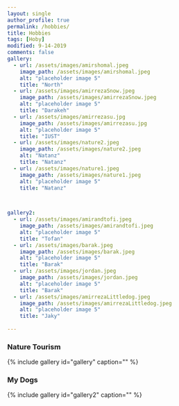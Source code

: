 ```yaml
---
layout: single
author_profile: true
permalink: /hobbies/
title: Hobbies
tags: [Hoby]
modified: 9-14-2019
comments: false
gallery:
  - url: /assets/images/amirshomal.jpeg
    image_path: /assets/images/amirshomal.jpeg
    alt: "placeholder image 5"
    title: "North"   
  - url: /assets/images/amirrezaSnow.jpeg 
    image_path: /assets/images/amirrezaSnow.jpeg
    alt: "placeholder image 5"
    title: "Darakeh"
  - url: /assets/images/amirrezasu.jpg 
    image_path: /assets/images/amirrezasu.jpg
    alt: "placeholder image 5"
    title: "IUST"
  - url: /assets/images/nature2.jpeg
    image_path: /assets/images/nature2.jpeg
    alt: "Natanz"
    title: "Natanz"
  - url: /assets/images/nature1.jpeg 
    image_path: /assets/images/nature1.jpeg
    alt: "placeholder image 5"
    title: "Natanz" 


    
gallery2:
  - url: /assets/images/amirandtofi.jpeg
    image_path: /assets/images/amirandtofi.jpeg
    alt: "placeholder image 5"
    title: "Tofan"   
  - url: /assets/images/barak.jpeg
    image_path: /assets/images/barak.jpeg
    alt: "placeholder image 5"
    title: "Barak"   
  - url: /assets/images/jordan.jpeg
    image_path: /assets/images/jordan.jpeg
    alt: "placeholder image 5"
    title: "Barak" 
  - url: /assets/images/amirrezaLittledog.jpeg
    image_path: /assets/images/amirrezaLittledog.jpeg
    alt: "placeholder image 5"
    title: "Jaky"  
    
---
```

<!-- * [football](https://ro.pinterest.com/ivladoi/fotball/)
<br><br> -->
### Nature Tourism
{% include gallery id="gallery" caption="" %}
### My Dogs
{% include gallery id="gallery2" caption="" %}
